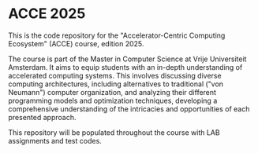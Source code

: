 # ACCE 2025

This is the code repository for the "Accelerator-Centric Computing Ecosystem" (ACCE) course, edition 2025.

The course is part of the Master in Computer Science at Vrije Universiteit Amsterdam.
It aims to equip students with an in-depth understanding of accelerated computing systems. This involves discussing diverse computing architectures, including alternatives to traditional ("von Neumann") computer organization, and analyzing their different programming models and optimization techniques, developing a comprehensive understanding of the intricacies and opportunities of each presented approach.

This repository will be populated throughout the course with LAB assignments and test codes.

